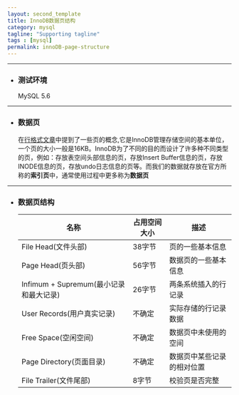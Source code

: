 ```yaml
---
layout: second_template
title: InnoDB数据页结构
category: mysql
tagline: "Supporting tagline"
tags : [mysql]
permalink: innoDB-page-structure
---
```


[row-format]:/innodb-row-format-compact

***
* ### 测试环境 ###
	
	MySQL 5.6

***
* ### 数据页 ###
	
	在[行格式文章][row-format]中提到了一些页的概念,它是InnoDB管理存储空间的基本单位，一个页的大小一般是16KB。InnoDB为了不同的目的而设计了许多种不同类型的页，例如：存放表空间头部信息的页，存放Insert Buffer信息的页，存放INODE信息的页，存放undo日志信息的页等。而我们的数据就存放在官方所称的**索引页**中，通常使用过程中更多称为**数据页**

***
* ### 数据页结构 ###

	|名称|占用空间大小|描述|
	|-|-|-|
	|File Head(文件头部)|38字节|页的一些基本信息|
	|Page Head(页头部)|56字节|数据页的一些基本信息|
	|Infimum + Supremum(最小记录和最大记录)|26字节|两条系统插入的行记录|
	|User Records(用户真实记录)|不确定|实际存储的行记录数据|
	|Free Space(空闲空间)|不确定|数据页中未使用的空间|
	|Page Directory(页面目录)|不确定|数据页中某些记录的相对位置|
	|File Trailer(文件尾部)|8字节|校验页是否完整|